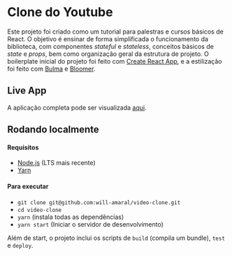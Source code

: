 # Clone do Youtube

Este projeto foi criado como um tutorial para palestras e cursos básicos de React. O objetivo é ensinar de forma simplificada o funcionamento da biblioteca, com componentes *stateful* e *stateless*, conceitos básicos de *state* e *props*, bem como organização geral da estrutura de projeto. O boilerplate inicial do projeto foi feito com [Create React App](https://github.com/facebook/create-react-app), e a estilização foi feito com [Bulma](https://bulma.io) e [Bloomer](https://bloomer.js.org). 

## Live App

A aplicação completa pode ser visualizada [aqui](https://will-amaral.github.io/video-clone).

## Rodando localmente

#### Requisitos

- [Node.js](https://nodejs.org/) (LTS mais recente)
- [Yarn](https://yarnpkg.com/)

#### Para executar

- `git clone git@github.com:will-amaral/video-clone.git`
- `cd video-clone`
- `yarn` (instala todas as dependências)
- `yarn start` (Iniciar o servidor de desenvolvimento)

Além de start, o projeto inclui os scripts de `build` (compila um bundle), `test` e `deploy`. 
